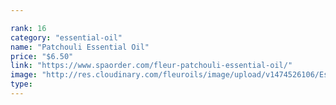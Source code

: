 ```yaml
---

rank: 16 
category: "essential-oil"
name: "Patchouli Essential Oil"
price: "$6.50"
link: "https://www.spaorder.com/fleur-patchouli-essential-oil/"
image: "http://res.cloudinary.com/fleuroils/image/upload/v1474526106/Essential%20Oil/patchouli.jpg"
type: 
---
```

